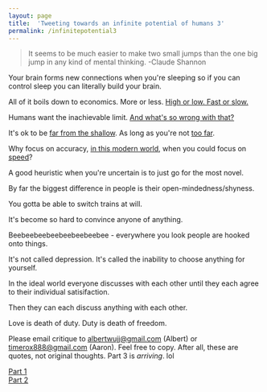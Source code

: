 ```yaml
---
layout: page
title:  'Tweeting towards an infinite potential of humans 3'
permalink: /infinitepotential3
---
```


>It seems to be much easier to make two small jumps than the one big jump in any kind of mental thinking. -Claude Shannon


Your brain forms new connections when you're sleeping so if you can control sleep you can literally build your brain.

All of it boils down to economics. More or less. [High or low. Fast or slow.](https://www.youtube.com/watch?v=fwlVZh8IlC8)

Humans want the inachievable limit. [And what's so wrong with that?](https://www.youtube.com/watch?v=HLXkqIefXY0#t=0m18s)

It's ok to be [far from the shallow](https://www.youtube.com/watch?v=bo_efYhYU2A). As long as you're not [too far](https://twitter.com/realDonaldTrump?ref_src=twsrc%5Egoogle%7Ctwcamp%5Eserp%7Ctwgr%5Eauthor).

Why focus on accuracy, [in this modern world](https://www.youtube.com/watch?v=bo_efYhYU2At=0m16s), when you could focus on [speed](https://www.youtube.com/watch?v=FvvZaBf9QQI)?

A good heuristic when you're uncertain is to just go for the most novel.

By far the biggest difference in people is their open-mindedness/shyness.

You gotta be able to switch trains at will.

It's become so hard to convince anyone of anything.

Beebeebeebeebeebeebeebee - everywhere you look people are hooked onto things.

It's not called depression. It's called the inability to choose anything for yourself.

In the ideal world everyone discusses with each other until they each agree to their individual satisifaction.

Then they can each discuss anything with each other.

Love is death of duty. Duty is death of freedom.

Please email critique to <albertwujj@gmail.com> (Albert) or <timerox888@gmail.com> (Aaron). Feel free to copy. After all, these are quotes, not original thoughts. Part 3 is *arriving*. lol

[Part 1](http://amathematicalworld.com/infinitepotential)  
[Part 2](http://amathematicalworld.com/infinitepotential2)